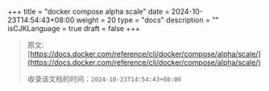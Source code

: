 +++
title = "docker compose alpha scale"
date = 2024-10-23T14:54:43+08:00
weight = 20
type = "docs"
description = ""
isCJKLanguage = true
draft = false
+++

> 原文: [https://docs.docker.com/reference/cli/docker/compose/alpha/scale/](https://docs.docker.com/reference/cli/docker/compose/alpha/scale/)
>
> 收录该文档的时间：`2024-10-23T14:54:43+08:00`
